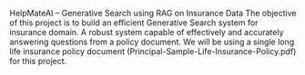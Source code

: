 HelpMateAI – Generative Search using RAG on Insurance Data
The objective of this project is to build an efficient Generative Search system for insurance domain. A robust system capable of effectively and accurately answering questions from a policy document. We will be using a single long life insurance policy document (Principal-Sample-Life-Insurance-Policy.pdf) for this project.
